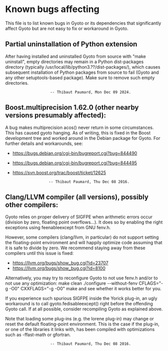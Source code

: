 # Known bugs affecting

This file is to list known bugs in Gyoto or its dependencies that
significantly affect Gyoto but are not easy to fix or workaround in
Gyoto.

## Partial uninstallation of Python extension

After having installed and uninstalled Gyoto from source with "make
uninstall", empty directories may remain in a Python dist-packages
directory (typically /usr/local/lib/python3.??/dist-packages/), which
causes subsequent installation of Python packages from source to fail
(Gyoto and any other setuptools-based package). Make sure to remove
such empty directories.

                        -- Thibaut Paumard, Mon Dec 09 2024.

## Boost.multiprecision 1.62.0 (other nearby versions presumably affected):

A bug makes multiprecision acos() never return in some
circumstances. This has caused gyoto hanging. As of writing, this is
fixed in the Boost development tree and worked around in the Debian
package for Gyoto. For further details and workarounds, see:
  - https://bugs.debian.org/cgi-bin/bugreport.cgi?bug=844490
  - https://bugs.debian.org/cgi-bin/bugreport.cgi?bug=844495
  - https://svn.boost.org/trac/boost/ticket/12625

                        -- Thibaut Paumard, Thu Dec 08 2016.

## Clang/LLVM compiler (all versions), possibly other compilers:

Gyoto relies on proper delivery of SIGFPE when arithmetic errors occur
(division by zero, floating point overflows...). It does so by
enabling the right exceptions using feenableexcept from GNU fenv.h.

However, some compilers (clang/llvm, in particular) do not support
setting the floating-point environment and will happily optimize code
assuming that it is safe to divide by zero. We recommend staying away
from these compilers until this issue is fixed:
  - https://llvm.org/bugs/show_bug.cgi?id=23707
  - https://llvm.org/bugs/show_bug.cgi?id=8100

Alternatively, you may try to reconfigure Gyoto to not use fenv.h
and/or to not use any optimization: make clean ./configure
 --without-fenv CFLAGS="-g -O0" CXXFLAGS="-g -O0" make
and see whether it works better for you.

If you experience such spurious SIGFPE inside the Yorick plug-in, an
ugly workaround is to call gyoto.fedisableexcept() right before the
offending Gyoto call. If at all possible, consider recompiling Gyoto
as explained above.

Note that loading some plug-ins (e.g. the lorene plug-in) may change
or reset the default floating-point environment. This is the case if
the plug-in, or one of the libraries it links with, has been compiled
with optimizations such as -ffast-math or gfortran.

                        -- Thibaut Paumard, Thu Dec 08 2016.

